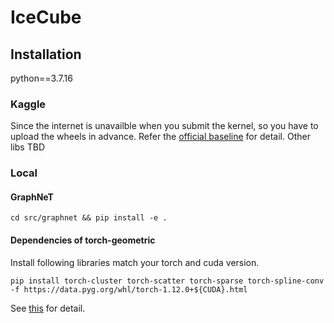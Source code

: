 # IceCube


## Installation

python==3.7.16

### Kaggle

Since the internet is unavailble when you submit the kernel, so you have to upload the wheels in advance.
Refer the [official baseline](https://www.kaggle.com/code/rasmusrse/graphnet-baseline-submission) for detail.
Other libs TBD

### Local

#### GraphNeT

```
cd src/graphnet && pip install -e .
```


#### Dependencies of torch-geometric

Install following libraries match your torch and cuda version.

```
pip install torch-cluster torch-scatter torch-sparse torch-spline-conv -f https://data.pyg.org/whl/torch-1.12.0+${CUDA}.html
```

See [this](https://github.com/rusty1s/pytorch_cluster#binaries) for detail.
